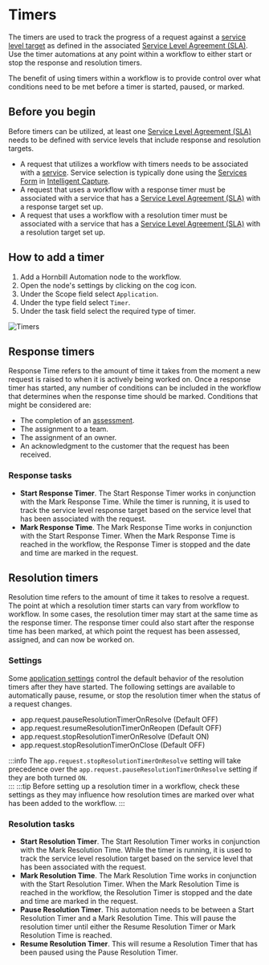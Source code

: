 # Timers
The timers are used to track the progress of a request against a [service level target](/servicemanager-user-guide/service-portfolio/service-level-agreements/service-levels#service-level-targets) as defined in the associated [Service Level Agreement (SLA)](/servicemanager-user-guide/service-portfolio/service-level-agreements/overview). Use the timer automations at any point within a workflow to either start or stop the response and resolution timers.

The benefit of using timers within a workflow is to provide control over what conditions need to be met before a timer is started, paused, or marked.  

## Before you begin
Before timers can be utilized, at least one [Service Level Agreement (SLA)](/servicemanager-user-guide/service-portfolio/service-level-agreements/overview) needs to be defined with service levels that include response and resolution targets.
* A request that utilizes a workflow with timers needs to be associated with a [service](/servicemanager-user-guide/service-portfolio/services/overview). Service selection is typically done using the [Services Form](/servicemanager-config/customize/service-manager-capture-forms#services) in [Intelligent Capture](/servicemanager-config/customize/service-manager-capture).
* A request that uses a workflow with a response timer must be associated with a service that has a [Service Level Agreement (SLA)](/servicemanager-user-guide/service-portfolio/service-level-agreements/overview) with a response target set up.  
* A request that uses a workflow with a resolution timer must be associated with a service that has a [Service Level Agreement (SLA)](/servicemanager-user-guide/service-portfolio/service-level-agreements/overview) with a resolution target set up.

## How to add a timer
1. Add a Hornbill Automation node to the workflow.
1. Open the node's settings by clicking on the cog icon.
1. Under the Scope field select `Application`.
1. Under the type field select `Timer`.
1. Under the task field select the required type of timer.

![Timers](/_books/servicemanager-config/customize/workflows/images/timers.png)

## Response timers
Response Time refers to the amount of time it takes from the moment a new request is raised to when it is actively being worked on.  Once a response timer has started, any number of conditions can be included in the workflow that determines when the response time should be marked.  Conditions that might be considered are:
* The completion of an [assessment](/servicemanager-config/administration/assessment-levels).
* The assignment to a team.
* The assignment of an owner.
* An acknowledgment to the customer that the request has been received.

### Response tasks
* **Start Response Timer**. The Start Response Timer works in conjunction with the Mark Response Time. While the timer is running, it is used to track the service level response target based on the service level that has been associated with the request.
* **Mark Response Time**. The Mark Response Time works in conjunction with the Start Response Timer.  When the Mark Response Time is reached in the workflow, the Response Timer is stopped and the date and time are marked in the request.  

## Resolution timers
Resolution time refers to the amount of time it takes to resolve a request. The point at which a resolution timer starts can vary from workflow to workflow.  In some cases, the resolution timer may start at the same time as the response timer.  The response timer could also start after the response time has been marked, at which point the request has been assessed, assigned, and can now be worked on.

### Settings
Some [application settings](/servicemanager-config/advanced-tools-and-settings/application-settings) control the default behavior of the resolution timers after they have started. The following settings are available to automatically pause, resume, or stop the resolution timer when the status of a request changes.

* app.request.pauseResolutionTimerOnResolve (Default OFF)
* app.request.resumeResolutionTimerOnReopen (Default OFF)
* app.request.stopResolutionTimerOnResolve (Default ON)
* app.request.stopResolutionTimerOnClose (Default OFF)

:::info
The `app.request.stopResolutionTimerOnResolve` setting will take precedence over the `app.request.pauseResolutionTimerOnResolve` setting if they are both turned `ON`.  
:::
:::tip
Before setting up a resolution timer in a workflow, check these settings as they may influence how resolution times are marked over what has been added to the workflow.
:::

### Resolution tasks
* **Start Resolution Timer**. The Start Resolution Timer works in conjunction with the Mark Resolution Time.  While the timer is running, it is used to track the service level resolution target based on the service level that has been associated with the request.
* **Mark Resolution Time**. The Mark Resolution Time works in conjunction with the Start Resolution Timer. When the Mark Resolution Time is reached in the workflow, the Resolution Timer is stopped and the date and time are marked in the request. 
* **Pause Resolution Timer**.  This automation needs to be between a Start Resolution Timer and a Mark Resolution Time.  This will pause the resolution timer until either the Resume Resolution Timer or Mark Resolution Time is reached.
* **Resume Resolution Timer**. This will resume a Resolution Timer that has been paused using the Pause Resolution Timer.
